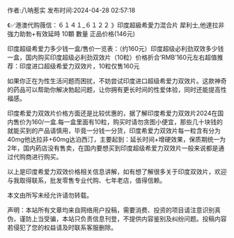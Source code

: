 <p>作者:八呐惹实 发布时间:2024-04-28 02:57:18</p>
<p>《✅港澳代购薇信：６１４１_６１２２ 》印度超級希愛力混合片 犀利士,他達拉非 強力助勃+有效延時 10顆 數量 正品价格(146元) </p>
									<p>印度超级希爱力多少钱一盒/售价一览表：（约160元）印度超级必利劲双效多少钱一盒，国内购买印度超级必利劲双效片（10粒）价格折合‘RMB’160元左右超值推荐：印度进口超级希爱力双效片，10粒仅售160元</p><p>如果你正在为性生活问题而困扰，不妨尝试印度进口超级希爱力双效片。这款神奇的药品可以帮助你解决勃起问题，让你拥有更长时间的性爱体验，同时还能提高性福感。</p><p></p><p>印度希爱力双效片价格方面还是比较优惠的，据了解印度希爱力双效片2024在国内售价为160/一盒.每一盒里面有10粒，购买时请勿贪图小便宜，那些几十块钱的就能买到的产品请慎用，毕竟一分钱一分货，印度希爱力双效片每一粒含有分为40mg他达拉非+60mg达泊西汀，主要起到：延长时间+增硬效果，保质期统一为2年，国内葯店没有售卖，在国内要想买到印度超级希爱力双效片一般来说都是通过代购商进行购买。</p><p>以上是印度希爱力双效价格相关信息讲解，如有想了解很多关于印度双效片，欢迎与我取得联系，批发零售专业代购、七年老店，值得信赖。</p><p>本文由所写未经允许请勿转载。</p>				声明：本站所有文章均来自网络用户投稿，需要消费、投资的项目请注意识别真伪，谨防上当受骗，本站只负责信息刊登，不提供内容鉴别及纠纷问题。投稿内容若侵犯了您的权益请及时联系客服删除。				
